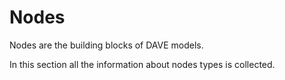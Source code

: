 # Nodes

Nodes are the building blocks of DAVE models.

In this section all the information about nodes types is collected.

